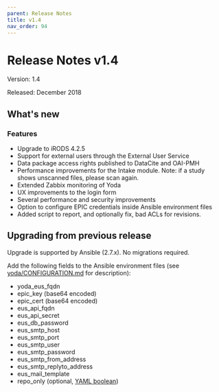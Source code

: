 ```yaml
---
parent: Release Notes
title: v1.4
nav_order: 94
---
```

# Release Notes v1.4

Version: 1.4

Released: December 2018

## What's new
### Features
- Upgrade to iRODS 4.2.5
- Support for external users through the External User Service
- Data package access rights published to DataCite and OAI-PMH
- Performance improvements for the Intake module. Note: if a study shows unscanned files, please scan again.
- Extended Zabbix monitoring of Yoda
- UX improvements to the login form
- Several performance and security improvements
- Option to configure EPIC credentials inside Ansible environment files
- Added script to report, and optionally fix, bad ACLs for revisions.

## Upgrading from previous release
Upgrade is supported by Ansible (2.7.x). No migrations required.

Add the following fields to the Ansible environment files
(see [yoda/CONFIGURATION.md](https://github.com/UtrechtUniversity/yoda/blob/release-1.4/CONFIGURATION.md) for description):
- yoda_eus_fqdn
- epic_key (base64 encoded)
- epic_cert (base64 encoded)   
- eus_api_fqdn
- eus_api_secret
- eus_db_password
- eus_smtp_host
- eus_smtp_port
- eus_smtp_user
- eus_smtp_password
- eus_smtp_from_address
- eus_smtp_replyto_address
- eus_mail_template
- repo_only (optional, [YAML boolean](https://yaml.org/type/bool.html))
